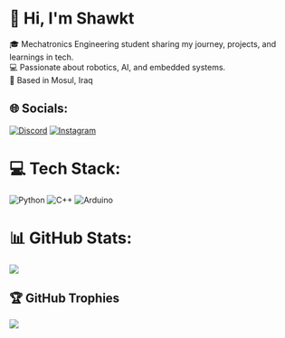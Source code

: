 # 👋 Hi, I'm Shawkt
🎓 Mechatronics Engineering student sharing my journey, projects, and learnings in tech.  
💻 Passionate about robotics, AI, and embedded systems.  
📍 Based in Mosul, Iraq  

## 🌐 Socials:
[![Discord](https://img.shields.io/badge/Discord-%237289DA.svg?logo=discord&logoColor=white)](https://discord.gg/5e50n) [![Instagram](https://img.shields.io/badge/Instagram-%23E4405F.svg?logo=Instagram&logoColor=white)](https://instagram.com/5e50n) 

# 💻 Tech Stack:
![Python](https://img.shields.io/badge/python-3670A0?style=for-the-badge&logo=python&logoColor=ffdd54) ![C++](https://img.shields.io/badge/c++-%2300599C.svg?style=for-the-badge&logo=c%2B%2B&logoColor=white) ![Arduino](https://img.shields.io/badge/-Arduino-00979D?style=for-the-badge&logo=Arduino&logoColor=white)
# 📊 GitHub Stats:
![](https://nirzak-streak-stats.vercel.app/?user=5e50n&theme=dark&hide_border=false)<br/>

## 🏆 GitHub Trophies
![](https://github-profile-trophy.vercel.app/?username=5e50n&theme=radical&no-frame=false&no-bg=true&margin-w=4)
<!-- Proudly created with GPRM ( https://gprm.itsvg.in ) -->
